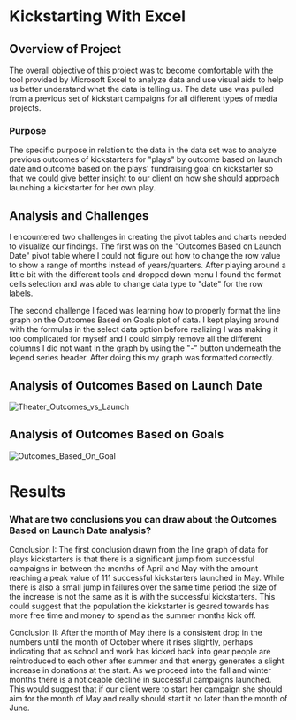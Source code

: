 # Kickstarting With Excel

## Overview of Project
The overall objective of this project was to become comfortable with the tool provided by Microsoft Excel to analyze data and use visual aids to help us better understand what the data is telling us. The data use was pulled from a previous set of kickstart campaigns for all different types of media projects. 

### Purpose
The specific purpose in relation to the data in the data set was to analyze previous outcomes of kickstarters for "plays" by outcome based on launch date and outcome based on the plays' fundraising goal on kickstarter so that we could give better insight to our client on how she should approach launching a kickstarter for her own play. 

## Analysis and Challenges
I encountered two challenges in creating the pivot tables and charts needed to visualize our findings. The first was on the "Outcomes Based on Launch Date" pivot table where I could not figure out how to change the row value to show a range of months instead of years/quarters. After playing around a little bit with the different tools and dropped down menu I found the format cells selection and was able to change data type to "date" for the row labels. 

The second challenge I faced was learning how to properly format the line graph on the Outcomes Based on Goals plot of data. I kept playing around with the formulas in the select data option before realizing I was making it too complicated for myself and I could simply remove all the different columns I did not want in the graph by using the "-" button underneath the legend series header. After doing this my graph was formatted correctly.

## Analysis of Outcomes Based on Launch Date
![Theater_Outcomes_vs_Launch](https://github.com/coalminerswife/kickstarter-analysis/assets/138823035/3c75cb18-ef0a-4655-b368-17c63d741975)

## Analysis of Outcomes Based on Goals
![Outcomes_Based_On_Goal](https://github.com/coalminerswife/kickstarter-analysis/assets/138823035/f5a6e8dd-1e5f-4117-82eb-b44c8a182a5d)


# Results
### What are two conclusions you can draw about the Outcomes Based on Launch Date analysis?
Conclusion I: The first conclusion drawn from the line graph of data for plays kickstarters is that there is a significant jump from successful campaigns in between the months of April and May with the amount reaching a peak value of 111 successful kickstarters launched in May. While there is also a small jump in failures over the same time period the size of the increase is not the same as it is with the successful kickstarters. This could suggest that the population the kickstarter is geared towards has more free time and money to spend as the summer months kick off. 

Conclusion II: After the month of May there is a consistent drop in the numbers until the month of October where it rises slightly, perhaps indicating that as school and work has kicked back into gear people are reintroduced to each other after summer and that energy generates a slight increase in donations at the start. As we proceed into the fall and winter months there is a noticeable decline in successful campaigns launched. This would suggest that if our client were to start her campaign she should aim for the month of May and really should start it no later than the month of June. 

